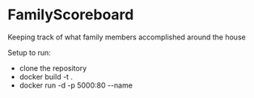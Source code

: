 # FamilyScoreboard
Keeping track of what family members accomplished around the house

Setup to run:
- clone the repository
- docker build -t <imagename> .
- docker run -d -p 5000:80 --name <instancename> <imagename> 
  
